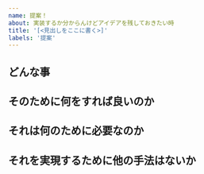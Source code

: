```yaml
---
name: 提案！
about: 実装するか分からんけどアイデアを残しておきたい時
title: '[<見出しをここに書く>]'
labels: '提案'
---
```


## どんな事

<!-- ここから下はかければ書いてください！ -->
## そのために何をすれば良いのか

## それは何のために必要なのか

## それを実現するために他の手法はないか
